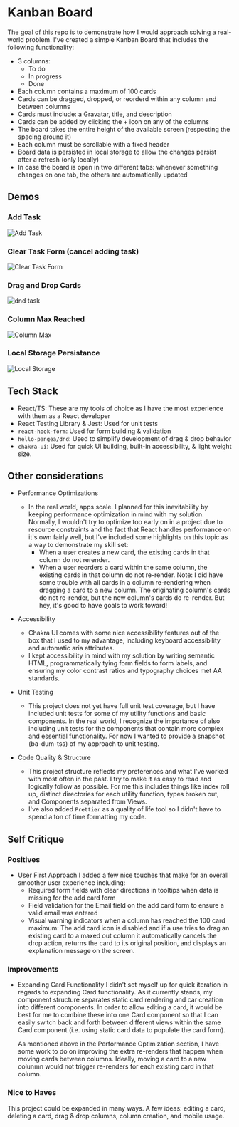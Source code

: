 # Kanban Board

The goal of this repo is to demonstrate how I would approach solving a real-world problem. I've created a simple Kanban Board that includes the following functionality:
- 3 columns:
  - To do
  - In progress
  - Done
- Each column contains a maximum of 100 cards
- Cards can be dragged, dropped, or reorderd within any column and between columns
- Cards must include: a Gravatar, title, and description
- Cards can be added by clicking the + icon on any of the columns
- The board takes the entire height of the available screen (respecting the spacing around it)
- Each column must be scrollable with a fixed header
- Board data is persisted in local storage to allow the changes persist after a refresh (only locally)
- In case the board is open in two different tabs: whenever something changes on one tab, the others are automatically updated

## Demos

### Add Task 
![Add Task](https://github.com/samanthajuniper/React-DnD-Kanban-Board/assets/43626685/64a6f86a-9c8f-479b-aacf-9e2f6d9f1edf)

### Clear Task Form (cancel adding task)

![Clear Task Form](https://github.com/samanthajuniper/React-DnD-Kanban-Board/assets/43626685/bc62cdf2-45fb-4cab-9bab-f35bd392f613)


### Drag and Drop Cards 
![dnd task](https://github.com/samanthajuniper/React-DnD-Kanban-Board/assets/43626685/5e0e7767-f29e-49b6-bc1a-1f97b5acf5b2)


### Column Max Reached
![Column Max](https://github.com/samanthajuniper/React-DnD-Kanban-Board/assets/43626685/84179130-3e97-4f02-8d92-5fff2cea51d8)


### Local Storage Persistance
![Local Storage](https://github.com/samanthajuniper/React-DnD-Kanban-Board/assets/43626685/2afeec3a-3c96-4f74-a453-7517f1ade156)


## Tech Stack
- React/TS: These are my tools of choice as I have the most experience with them as a React developer
- React Testing Library & Jest: Used for unit tests
- `react-hook-form`: Used for form building & validation
- `hello-pangea/dnd`: Used to simplify development of drag & drop behavior
- `chakra-ui`: Used for quick UI building, built-in accessibility, & light weight size. 

## Other considerations
- Performance Optimizations
  - In the real world, apps scale. I planned for this inevitability
 by keeping performance optimization in mind with my solution. Normally, I wouldn't try to optimize too early on in a project due to resource constraints and the fact that React handles performance on it's own fairly well, but I've included some highlights on this topic as a way to demonstrate my skill set:
    - When a user creates a new card, the existing cards in that column do not rerender.
    - When a user reorders a card within the same column, the existing cards in that column do not re-render. 
    Note: I did have some trouble with all cards in a column re-rendering when dragging a card to a new column. The originating column's cards do not re-render, but the new column's cards do re-render. But hey, it's good to have goals to work toward!

- Accessibility
  - Chakra UI comes with some nice accessibility features out of the box that I used to my advantage, including keyboard accessibility and automatic aria attributes. 
  - I kept accessibility in mind with my solution by writing semantic HTML, programmatically tying form fields to form labels, and ensuring my color contrast ratios and typography choices met AA standards. 

- Unit Testing
  - This project does not yet have full unit test coverage, but I have included unit tests for some of my utility functions and basic components. In the real world, I recognize the importance of also including unit tests for the components that contain more complex and essential functionality. For now I wanted to provide a snapshot (ba-dum-tss) of my approach to unit testing. 

- Code Quality & Structure
  - This project structure reflects my preferences and what I've worked with most often in the past. I try to make it as easy to read and logically follow as possible. For me this includes things like index roll up, distinct directories for each utility function, types broken out, and Components separated from Views.
  - I've also added `Prettier` as a quality of life tool so I didn't have to spend a ton of time formatting my code. 


## Self Critique

### Positives
- User First Approach
  I added a few nice touches that make for an overall smoother user experience including:
    - Required form fields with clear directions in tooltips when data is missing for the add card form
    - Field validation for the Email field on the add card form to ensure a valid email was entered
    - Visual warning indicators when a column has reached the 100 card maximum: The add card icon is disabled and if a use tries to drag an existing card to a maxed out column it automatically cancels the drop action, returns the card to its original position, and displays an explanation message on the screen.

### Improvements
- Expanding Card Functionality
  I didn't set myself up for quick iteration in regards to expanding Card functionality. As it currently stands, my component structure separates static card rendering and car creation into different components. In order to allow editing a card, it would be best for me to combine these into one Card component so that I can easily switch back and forth between different views within the same Card component (i.e. using static card data to populate the card form).

  As mentioned above in the Performance Optimization section, I have some work to do on improving the extra re-renders that happen when moving cards between columns. Ideally, moving a card to a new colunmn would not trigger re-renders for each existing card in that column. 


### Nice to Haves
  This project could be expanded in many ways. A few ideas: editing a card, deleting a card, drag & drop columns, column creation, and mobile usage. 
